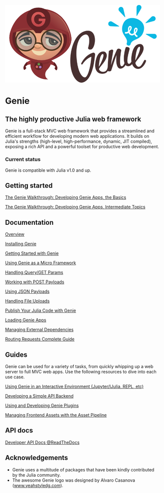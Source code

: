 ![Genie Logo](content/img/genie_logo.png)

# Genie

## The highly productive Julia web framework

Genie is a full-stack MVC web framework that provides a streamlined and efficient workflow for developing modern web applications. It builds on Julia's strengths (high-level, high-performance, dynamic, JIT compiled), exposing a rich API and a powerful toolset for productive web development.

### Current status

Genie is compatible with Julia v1.0 and up.

## Getting started

[The Genie Walkthrough: Developing Genie Apps, the Basics](guides/Working_With_Genie_Apps.md)

[The Genie Walkthrough: Developing Genie Apps, Intermediate Topics](guides/Working_With_Genie_Apps_Intermediary_Topics.md)

## Documentation

[Overview](docs/1--Overview.md)

[Installing Genie](docs/2--Installing_Genie.md)

[Getting Started with Genie](docs/3--Getting_Started.md)

[Using Genie as a Micro Framework](docs/4--Developing_Micro_Apps.md)

[Handling Query/GET Params](docs/5--Handling_Query_Params.md)

[Working with POST Payloads](docs/6--Working_with_POST_Payloads.md)

[Using JSON Payloads](docs/7--Using_JSON_Payloads.md)

[Handling File Uploads](docs/8--Handling_File_Uploads.md)

[Publish Your Julia Code with Genie](docs/9--Publishing_Your_Julia_Code_Online_With_Genie_Apps.md)

[Loading Genie Apps](docs/10--Loading_Genie_Apps.md)

[Managing External Dependencies](docs/11--Managing_External_Packages.md)

[Routing Requests Complete Guide](docs/12--Advanced_Routing_Techniques.md)

## Guides

Genie can be used for a variety of tasks, from quickly whipping up a web server to full MVC web apps. Use the following resources to dive into each use case.

[Using Genie in an Interactive Environment (Jupyter/IJulia, REPL, etc)](guides/Interactive_environment.md)

[Developing a Simple API Backend](guides/Simple_API_backend.md)

[Using and Developing Genie Plugins](guides/Genie_Plugins.md)

[Managing Frontend Assets with the Asset Pipeline](guides/Frontend_assets.md)

## API docs
[Developer API Docs @ReadTheDocs](https://geniejl.readthedocs.io/en/latest/src/)


## Acknowledgements

* Genie uses a multitude of packages that have been kindly contributed by the Julia community.
* The awesome Genie logo was designed by Alvaro Casanova (www.yeahstyledg.com).
